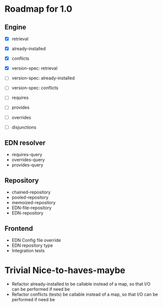 Roadmap for 1.0
===============

Engine
------
- [X] retrieval
- [X] already-installed
- [X] conflicts
- [X] version-spec: retrieval
- [ ] version-spec: already-installed
- [ ] version-spec: conflicts
- [ ] requires
- [ ] provides
- [ ] overrides
- [ ] disjunctions


EDN resolver
------------
* requires-query
* overrides-query
* provides-query

Repository
----------
* chained-repository
* pooled-repository
* memoized-repository
* EDN-file-repository
* EDN-repository

Frontend
--------
* EDN Config file override
* EDN repository type
* Integration tests

Trivial Nice-to-haves-maybe
===========================
* Refactor already-installed to be callable instead of
  a map, so that I/O can be performed if need be
* Refactor conflicts (tests) be callable instead of
  a map, so that I/O can be performed if need be
